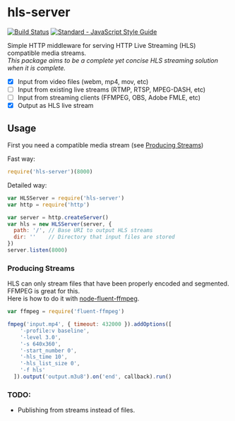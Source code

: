 # hls-server
[![Build Status](https://travis-ci.org/RationalCoding/hls-server.svg?branch=master&nonce=1937)](https://travis-ci.org/RationalCoding/hls-server) [![Standard - JavaScript Style Guide](https://img.shields.io/badge/code%20style-standard-brightgreen.svg)](http://standardjs.com/)  

Simple HTTP middleware for serving HTTP Live Streaming (HLS) compatible media streams.  
*This package aims to be a complete yet concise HLS streaming solution when it is complete.*  

- [X] Input from video files (webm, mp4, mov, etc)
- [ ] Input from existing live streams (RTMP, RTSP, MPEG-DASH, etc)
- [ ] Input from streaming clients (FFMPEG, OBS, Adobe FMLE, etc)
- [X] Output as HLS live stream

## Usage
First you need a compatible media stream (see [Producing Streams](#producing-streams))

Fast way:
```javascript
require('hls-server')(8000)
```

Detailed way:
```javascript
var HLSServer = require('hls-server')
var http = require('http')

var server = http.createServer()
var hls = new HLSServer(server, {
  path: '/', // Base URI to output HLS streams
  dir: ''    // Directory that input files are stored
})
server.listen(8000)
```

### Producing Streams
HLS can only stream files that have been properly encoded and segmented. FFMPEG is great for this.  
Here is how to do it with [node-fluent-ffmpeg](https://github.com/fluent-ffmpeg/node-fluent-ffmpeg).

```javascript
var ffmpeg = require('fluent-ffmpeg')

fmpeg('input.mp4', { timeout: 432000 }).addOptions([
    '-profile:v baseline',
    '-level 3.0',
    '-s 640x360',
    '-start_number 0',
    '-hls_time 10',
    '-hls_list_size 0',
    '-f hls'
  ]).output('output.m3u8').on('end', callback).run()
```

### TODO:
- Publishing from streams instead of files.
